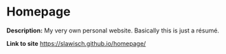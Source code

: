 # Homepage
**Description:** 
My very own personal website. Basically this is just a résumé.

**Link to site**
https://slawisch.github.io/homepage/